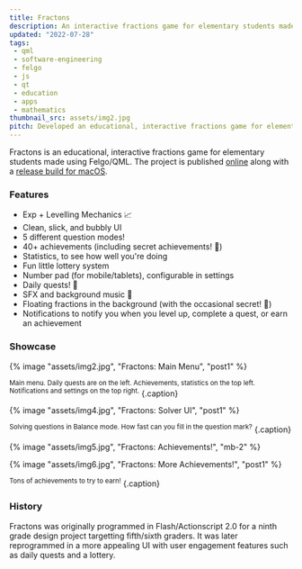 ```yaml
---
title: Fractons
description: An interactive fractions game for elementary students made using Felgo/QML.
updated: "2022-07-28"
tags:
 - qml
 - software-engineering
 - felgo
 - js
 - qt
 - education
 - apps
 - mathematics
thumbnail_src: assets/img2.jpg
pitch: Developed an educational, interactive fractions game for elementary students using Felgo/QML complete with levelling mechanism, achievements, daily quests, SFX/BGM, and settings.
---
```


Fractons is an educational, interactive fractions game for elementary students made using Felgo/QML. The project is published [online](https://github.com/TrebledJ/fractons) along with a [release build for macOS](https://github.com/TrebledJ/fractons/releases/tag/v1.0).

### Features
* Exp + Levelling Mechanics 📈
* Clean, slick, and bubbly UI
* 5 different question modes!
* 40+ achievements (including secret achievements! 🤫)
* Statistics, to see how well you're doing
* Fun little lottery system
* Number pad (for mobile/tablets), configurable in settings
* Daily quests! 🤠
* SFX and background music 🎵
* Floating fractions in the background (with the occasional secret! 🤫)
* Notifications to notify you when you level up, complete a quest, or earn an achievement

### Showcase
{% image "assets/img2.jpg", "Fractons: Main Menu", "post1" %}

<sup>Main menu. Daily quests are on the left. Achievements, statistics on the top left. Notifications and settings on the top right.</sup>
{.caption}

{% image "assets/img4.jpg", "Fractons: Solver UI", "post1" %}

<sup>Solving questions in Balance mode. How fast can you fill in the question mark?</sup>
{.caption}

{% image "assets/img5.jpg", "Fractons: Achievements!", "mb-2" %}

{% image "assets/img6.jpg", "Fractons: More Achievements!", "post1" %}

<sup>Tons of achievements to try to earn!</sup>
{.caption}


### History
Fractons was originally programmed in Flash/Actionscript 2.0 for a ninth grade design project targetting fifth/sixth graders. It was later reprogrammed in a more appealing UI with user engagement features such as daily quests and a lottery.
